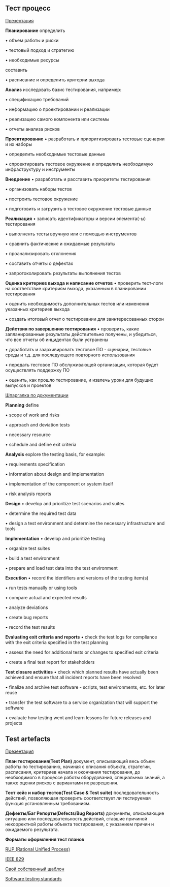 ## Тест процесс


[Презентация](https://docs.google.com/presentation/d/17kZMyhhchqwJp07ASyfA5bsQ8rQeGOrd/edit?usp=sharing&ouid=116447005932578256378&rtpof=true&sd=true)


**Планирование**
определить


• объем работы и риски


• тестовый подход и стратегию


• необходимые ресурсы


составить


• расписание и определить критерии выхода


**Анализ**
исследовать базис тестирования, например:


• спецификацию требований


• информацию о проектировании и реализации


• реализацию самого компонента или системы


• отчеты анализа рисков


**Проектирование**
• разработать и приоритизировать тестовые сценарии и их наборы


• определить необходимые тестовые данные


• спроектировать тестовое окружение и определить необходимую инфраструктуру и инструменты


**Внедрение**
• разработать и расставить приоритеты тестирования


• организовать наборы тестов


• построить тестовое окружение


• подготовить и загрузить в тестовое окружение тестовые данные


**Реализация**
• записать идентификаторы и версии элемента(-ы) тестирования


• выполненть тесты вручную или с помощью инструментов


• сравнить фактические и ожидаемые результаты


• проанализировать отклонения


• составить отчеты о дефектах


• запротоколировать результаты выполнения тестов


**Оценка критериев выхода и написание отчетов**
• проверить тест-логи на соответствие критериям выхода, указанным в планировании тестирования


• оценить необходимость дополнительных тестов или изменения указанных критериев выхода


• создать итоговый отчет о тестировании для заинтересованных сторон


**Действия по завершению тестирования**
• проверить, какие запланированные результаты действительно получены, и убедиться, что все отчеты об инцидентах были устранены


• доработать и заархивировать тестовое ПО - сценарии, тестовые среды и т.д. для последующего повторного использования


• передать тестовое ПО обслуживающей организации, которая будет осуществлять поддержку ПО


• оценить, как прошло тестирование, и извлечь уроки для будущих выпусков и проектов


[Шпаргалка по документации](https://docs.google.com/spreadsheets/d/18pSPrnWRGI-rM4f0QdUMsE9LMxBOvCOa/edit?usp=sharing&ouid=116447005932578256378&rtpof=true&sd=true)


**Planning**
define


• scope of work and risks


• approach and deviation tests


• necessary resource


• schedule and define exit criteria


**Analysis**
explore the testing basis, for example:


• requirements specification


• information about design and implementation


• implementation of the component or system itself


• risk analysis reports


**Design**
• develop and prioritize test scenarios and suites


• determine the required test data


• design a test environment and determine the necessary infrastructure and tools


**Implementation**
• develop and prioritize testing


• organize test suites


• build a test environment


• prepare and load test data into the test environment


**Execution**
• record the identifiers and versions of the testing item(s)


• run tests manually or using tools


• compare actual and expected results


• analyze deviations


• create bug reports


• record the test results


**Evaluating exit criteria and reports**
• check the test logs for compliance with the exit criteria specified in the test planning


• assess the need for additional tests or changes to specified exit criteria


• create a final test report for stakeholders


**Test closure activities**
• check which planned results have actually been achieved and ensure that all incident reports have been resolved


• finalize and archive test software - scripts, test environments, etc. for later reuse


• transfer the test software to a service organization that will support the software


• evaluate how testing went and learn lessons for future releases and projects


## Test artefacts


[Презентация](https://docs.google.com/presentation/d/16SBaft7mBg5O39Uu3ABpytwvB_6FFSzb/edit?usp=sharing&ouid=116447005932578256378&rtpof=true&sd=true)


**План тестирования(Test Plan)**
документ, описывающий весь объем работы по тестированию, начиная с описания объекта, стратегии, расписания, критериев начала и окончания тестирования, до необходимого в процессе работы оборудования, специальных знаний, а также оценки рисков с вариантами их разрешения.


**Тест кейс и набор тестов(Test Case & Test suite)**
последовательность действий, позволяющая проверить соответствует ли тестируемая функция установленным требованиям.


**Дефекты/Баг Репорты(Defects/Bug Reports)**
документы, описывающие ситуацию или последовательность действий, ставшие причиной некорректной работы объекта тестирования, с указанием причин и ожидаемого результата.


**Форматы оформления тест планов**


[RUP (Rational Unified Process)](https://docs.google.com/document/d/1C95gRz-dTOsCfCTC9qdxQ0mXPQbbvR42/edit?usp=sharing&ouid=116447005932578256378&rtpof=true&sd=true)


[IEEE 829](https://drive.google.com/file/d/1UOQs5XH1AmQyY_8rfoKSzqsIjmkjaZOS/view?usp=sharing)


[Свой собственный шаблон](https://docs.google.com/document/d/1ggm5fQdjBKPY3lCNGb9m_2hDz-HoajyC/edit?usp=sharing&ouid=116447005932578256378&rtpof=true&sd=true)


[Software testing standards](https://drive.google.com/file/d/1yWSFqMy_LojzWvQ96ZutgmMy_pzj_65i/view?usp=sharing)



